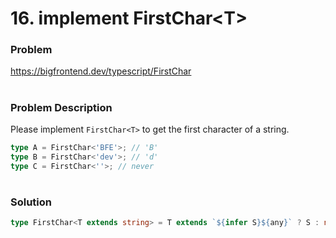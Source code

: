 # 16. implement FirstChar\<T\>

### Problem

https://bigfrontend.dev/typescript/FirstChar

#

### Problem Description

Please implement `FirstChar<T>` to get the first character of a string.

```ts
type A = FirstChar<'BFE'>; // 'B'
type B = FirstChar<'dev'>; // 'd'
type C = FirstChar<''>; // never
```

#

### Solution

```ts
type FirstChar<T extends string> = T extends `${infer S}${any}` ? S : never;
```
